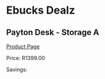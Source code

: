 
# Ebucks Dealz
## Payton Desk - Storage A
[Product Page](https://www.ebucks.com/web/shop/productSelected.do?prodId=1158395349&catId=1130195724)

Price: R1399.00

Savings: 


	